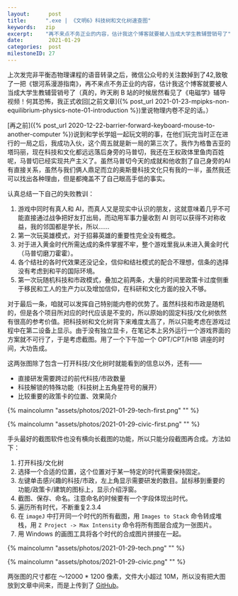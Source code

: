 ```yaml
---
layout:      post
title:      ".exe | 《文明6》科技树和文化树速查图"
keywords:   zip
excerpt:    "再不来点不务正业的内容，估计我这个博客就要被人当成大学生教辅营销号了"
date:        2021-01-29
categories:  post
milestoneID: 27
---
```


上次发完非平衡态物理课程的语音转录之后，微信公众号的关注数掉到了42,致敬了一把《银河系漫游指南》，再不来点不务正业的内容，估计我这个博客就要被人当成大学生教辅营销号了（真的，昨天刷 B 站的时候居然看见了《电磁学》辅导视频！何其恐怖，我正式收回[之前文章]({% post_url 2021-01-23-mpipks-non-equilibrium-physics-note-01-introduction %})里说物理内卷不足的话。）

[再之前]({% post_url 2020-12-22-barrier-forward-keyboard-mouse-to-another-computer %})说到和学长学姐一起玩文明的事，在他们玩完当时正在进行的一局之后，我成功入伙，这个周五就是新一局的第三次了。我作为格鲁吉亚的塔玛丽，现在科技和文化都远远落后身旁的马普切，我还在王权政体里鱼肉百姓呢，马普切已经实现共产主义了。虽然马普切今天的成就和他收割了自己身旁的AI有直接关系，虽然与我们俩人鼎足而立的奥斯曼科技文化只有我的一半，虽然我还可以找出各种理由，但是都掩盖不了自己眼高手低的事实。

认真总结一下自己的失败教训：
1. 游戏中同时有真人和 AI，而真人又是现实中认识的朋友，这就意味着几乎不可能直接通过战争把好友打出局，而动用军事力量收割 AI 则可以获得不对称收益，我的邻国都是学长，所以……
1. 第一次玩英雄模式，对于招募英雄的重要性完全没有概念。
1. 对于进入黄金时代所需达成的条件掌握不牢，整个游戏里我从未进入黄金时代（马普切磨刀霍霍）。
1. 各个结社的各时代效果还没记全，信仰和结社模式的配合不理想，信条的选择没有考虑到和平的国际环境。
1. 第一次玩随机科技和市政模式，叠加之前两条，大量的时间里政策卡过度侧重于移民和工人的生产力以及增加信仰，在科研和文化方面的投入不够。

对于最后一条，咱就可以发挥自己特别能内卷的优势了。虽然科技和市政是随机的，但是各个项目所对应的时代应该是不变的，所以原始的固定科技/文化树依然有很高的参考价值。把科技树和文化树背下来难度太高了，所以只能考虑在游戏过程中在第二设备上显示。由于没有独立显卡，在笔记本上另外运行一个游戏界面的方案就不可行了，于是考虑截图。用了一个下午加一个 OPT/CPT/H1B 讲座的时间，大功告成。

这两张图除了包含一打开科技/文化树时就能看到的信息以外，还有——
- 直接研发需要跨过的前代科技/市政数量
- 科技解锁的特殊功能（科技树上五角星符号的展开）
- 比较重要的政策卡的位置、效果简介

{% maincolumn "assets/photos/2021-01-29-tech-first.png" "" %}

{% maincolumn "assets/photos/2021-01-29-civic-first.png" "" %}

手头最好的截图软件也没有横向长截图的功能，所以只能分段截图再合成。方法如下：
1. 打开科技/文化树
1. 选择一个合适的位置，这个位置对于某一特定的时代需要保持固定。
1. 左键单击感兴趣的科技/市政，左上角显示需要研发的数目。鼠标移到重要的功能/政策卡/建筑的图标上，显示介绍浮窗。
1. 截图、保存、命名。注意命名的时候要有一个字段体现出时代。
1. 遍历所有时代，不断重复2.3.4
1. 在 `imageJ` 中打开同一个时代的所有截图，用 `Images to Stack` 命令转成堆栈，用 `Z Project -> Max Intensity` 命令将所有图层合成为一张图片。
1. 用 Windows 的画图工具将各个时代的合成图片拼接在一起。

{% maincolumn "assets/photos/2021-01-29-tech.png" "" %}

{% maincolumn "assets/photos/2021-01-29-civic.png" "" %}

两张图的尺寸都在 ～12000 * 1200 像素，文件大小超过 10M，所以没有把大图放到文章中间来，而是上传到了 [GitHub](https://github.com/MountAye/civ6-tech-and-civic-cheatsheet)。
